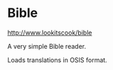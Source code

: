 Bible
=====
http://www.lookitscook/bible

A very simple Bible reader.

Loads translations in OSIS format.